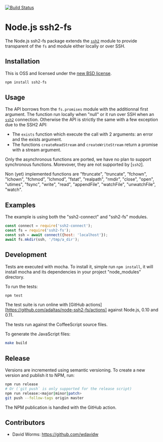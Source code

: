 [![Build Status](https://secure.travis-ci.org/adaltas/node-ssh2-fs.png)][travis]

# Node.js ssh2-fs

The Node.js ssh2-fs package extends the [`ssh2`][ssh2] module to provide 
transparent of the `fs` and module either locally or over SSH. 

## Installation

This is OSS and licensed under the [new BSD license][license].

```bash
npm install ssh2-fs
```

## Usage

The API borrows from the `fs.promises` module with the additionnal first
argument. The function run locally when "null" or it run over SSH when an
[`ssh2`][ssh2] connection. Otherwise the API is strictly the same with a few
exception due to the SSH2 API:

- The `exists` function which execute the call with 2 arguments: an error and 
  the exists argument.
- The functions `createReadStream` and `createWriteStream` return a promise with
  a stream argument.

Only the asynchronous functions are ported, we have no plan to support 
synchronous functions. Morevover, they are not supported by [`ssh2`].

Non (yet) implemented functions are "ftruncate", "truncate", "fchown", "lchown", 
"fchmod", "lchmod", "fstat", "realpath", "rmdir", "close", "open", "utimes", 
"fsync", "write", "read", "appendFile", "watchFile", "unwatchFile", "watch".

## Examples

The example is using both the "ssh2-connect" and "ssh2-fs" modules.

```js
const connect = require('ssh2-connect');
const fs = require('ssh2-fs');
const ssh = await connect({host: 'localhost'});
await fs.mkdir(ssh, '/tmp/a_dir');
```

## Development

Tests are executed with mocha. To install it, simple run `npm install`, it will install
mocha and its dependencies in your project "node_modules" directory.

To run the tests:

```bash
npm test
```

The test suite is run online with [GitHub actions][https://github.com/adaltas/node-ssh2-fs/actions] against Node.js, 
0.10 and 0.11.

The tests run against the CoffeeScript source files.

To generate the JavaScript files:

```bash
make build
```

## Release

Versions are incremented using semantic versioning. To create a new version and publish it to NPM, run:

```bash
npm run release
# Or (`git push` is only supported for the release script)
npm run release:<major|minor|patch>
git push --follow-tags origin master
```

The NPM publication is handled with the GitHub action.

## Contributors

*   David Worms: <https://github.com/wdavidw>

[travis]: http://travis-ci.org/adaltas/node-ssh2-fs
[ssh2]: https://github.com/mscdex/ssh2
[license]: https://github.com/adaltas/node-ssh2-fs/blob/master/LICENSE.md
